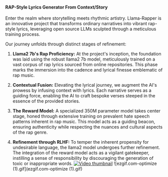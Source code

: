 #### RAP-Style Lyrics Generator From Context/Story
 

Enter the realm where storytelling meets rhythmic artistry. Llama-Rapper is an innovative project that transforms ordinary narratives into vibrant rap-style lyrics, leveraging open source LLMs sculpted through a meticulous training process.

Our journey unfolds through distinct stages of refinement:

1. **Llama2 7b's Rap Proficiency:** At the project's inception, the foundation was laid using the robust llama2 7b model, meticulously trained on a vast corpus of rap lyrics sourced from online repositories. This phase marks the immersion into the cadence and lyrical finesse emblematic of rap music.

2. **Contextual Fusion:** Elevating the lyrical journey, we augment the AI's prowess by infusing context with lyrics. Each narrative serves as a guiding force, enabling the AI to craft bespoke verses steeped in the essence of the provided stories.

3. **The Reward Model:** A specialized 350M parameter model takes center stage, honed through extensive training on prevalent hate speech patterns inherent in rap music. This model acts as a guiding beacon, ensuring authenticity while respecting the nuances and cultural aspects of the rap genre.

4. **Refinement through RLHF:** To temper the inherent propensity for undesirable language, the llama2 model undergoes further refinement. The integration of the reward model acts as a vigilant gatekeeper, instilling a sense of responsibility by discouraging the generation of toxic or inappropriate words.
[![Video thumbnail](https://img.youtube.com/vi/VIDEO_ID/0.jpg)](https://youtu.be/v6-qTlTr_ZQ)
![ezgif.com-optimize (1).gif](ezgif.com-optimize (1).gif)


 


